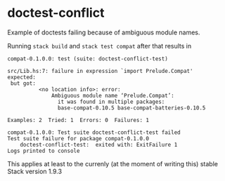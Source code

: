 # doctest-conflict

Example of doctests failing because of ambiguous module names.

Running `stack build` and `stack test compat` after that results in

```
compat-0.1.0.0: test (suite: doctest-conflict-test)

src/Lib.hs:7: failure in expression `import Prelude.Compat'
expected: 
 but got: 
          <no location info>: error:
              Ambiguous module name ‘Prelude.Compat’:
                it was found in multiple packages:
                base-compat-0.10.5 base-compat-batteries-0.10.5

Examples: 2  Tried: 1  Errors: 0  Failures: 1

compat-0.1.0.0: Test suite doctest-conflict-test failed
Test suite failure for package compat-0.1.0.0
    doctest-conflict-test:  exited with: ExitFailure 1
Logs printed to console
```

This applies at least to the currenly (at the moment of writing this) stable
Stack version 1.9.3
